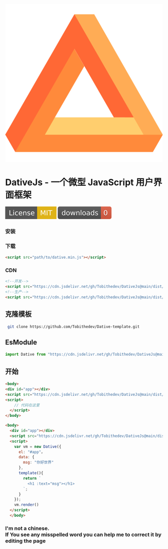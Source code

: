 ![标志](public/logo.svg)

# **DativeJs - 一个微型 JavaScript 用户界面框架**

![License](assets/img/License-MIT-yellow.svg)
![下载](assets/img/total.svg)
### 安装
### 下载
```html
<script src="path/to/dative.min.js"></script>
```
### CDN
```html
<!--开发-->
<script src="https://cdn.jsdelivr.net/gh/Tobithedev/DativeJs@main/dist/dative.js"></script>
<!--生产-->
<script src="https://cdn.jsdelivr.net/gh/Tobithedev/DativeJs@main/dist/dative.min.js"></script>
```
## 克隆模板
```bash
 git clone https://github.com/Tobithedev/Dative-template.git
```
## EsModule
```js
import Dative from "https://cdn.jsdelivr.net/gh/Tobithedev/DativeJs@main/dist/dative.es.min.js"；
```
<!--## NPM
```bash
  npm install dative
```
### 用法
```js
import Dative from 'dative'；
```-->
## 开始

```html
<body>
<div id="app"></div>
<script src="https://cdn.jsdelivr.net/gh/Tobithedev/DativeJs@main/dist/dative.js"></script>
<script>
    // 代码在这里
  </script>
</body>
```

```html
<body>
  <div id="app"></div>
  <script src="https://cdn.jsdelivr.net/gh/Tobithedev/DativeJs@main/dist/dative.min.js"></script>
  <script>
    var vm = new Dative({
      el: "#app"，
      data: {
        msg: "你好世界"
      },
      template(){
        return `
          <h1 :text="msg"></h1>
        `;
      }
    });
    vm.render()
  </script>
  </body>
```
<note :label="true">
   <h3>I'm not a chinese.<br />
      If You see any misspelled word you can help me to correct it by editing the page</h3>
</note>